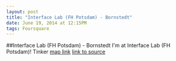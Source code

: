 ```yaml
---
layout: post
title: "Interface Lab (FH Potsdam) - Bornstedt"
date: June 19, 2014 at 12:15PM
tags: Foursquare
---
```

##Interface Lab (FH Potsdam) - Bornstedt
I'm at Interface Lab (FH Potsdam)! Tinker [map link](http://ift.tt/1pxdxuF)
[link to source](http://ift.tt/1lIbXkX) 
